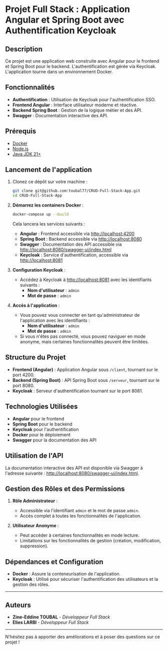 # Projet Full Stack : Application Angular et Spring Boot avec Authentification Keycloak

## Description

Ce projet est une application web construite avec Angular pour le frontend et Spring Boot pour le backend. L'authentification est gérée via Keycloak. L'application tourne dans un environnement Docker.

## Fonctionnalités

- **Authentification** : Utilisation de Keycloak pour l'authentification SSO.
- **Frontend Angular** : Interface utilisateur moderne et réactive.
- **Backend Spring Boot** : Gestion de la logique métier et des API.
- **Swagger** : Documentation interactive des API.

## Prérequis

- [Docker](https://www.docker.com/)
- [Node.js](https://nodejs.org/)
- [Java JDK 21+](https://www.oracle.com/java/technologies/javase-jdk21-downloads.html)

## Lancement de l'application

1. Clonez ce dépôt sur votre machine :

   ```bash
   git clone git@github.com:toubal77/CRUD-Full-Stack-App.git
   cd CRUD-Full-Stack-App
   ```

2. **Démarrez les containers Docker** :

   ```bash
   docker-compose up --build
   ```

   Cela lancera les services suivants :

   - **Angular** : Frontend accessible via [http://localhost:4200](http://localhost:4200)
   - **Spring Boot** : Backend accessible via [http://localhost:8080](http://localhost:8080)
   - **Swagger** : Documentation des API accessible via [http://localhost:8080/swagger-ui/index.html](http://localhost:8080/swagger-ui/index.html)
   - **Keycloak** : Service d'authentification, accessible via [http://localhost:8081](http://localhost:8081)

3. **Configuration Keycloak** :

   - Accédez à Keycloak à [http://localhost:8081](http://localhost:8081) avec les identifiants suivants :
     - **Nom d'utilisateur** : `admin`
     - **Mot de passe** : `admin`

4. **Accès à l'application** :
   - Vous pouvez vous connecter en tant qu'administrateur de l'application avec les identifiants :
     - **Nom d'utilisateur** : `admin`
     - **Mot de passe** : `admin`
   - Si vous n'êtes pas connecté, vous pouvez naviguer en mode anonyme, mais certaines fonctionnalités peuvent être limitées.

## Structure du Projet

- **Frontend (Angular)** : Application Angular sous `/client`, tournant sur le port 4200.
- **Backend (Spring Boot)** : API Spring Boot sous `/serveur`, tournant sur le port 8080.
- **Keycloak** : Serveur d'authentification tournant sur le port 8081.

## Technologies Utilisées

- **Angular** pour le frontend
- **Spring Boot** pour le backend
- **Keycloak** pour l'authentification
- **Docker** pour le déploiement
- **Swagger** pour la documentation des API

## Utilisation de l'API

La documentation interactive des API est disponible via Swagger à l'adresse suivante : [http://localhost:8080/swagger-ui/index.html](http://localhost:8080/swagger-ui/index.html).

## Gestion des Rôles et des Permissions

1. **Rôle Administrateur** :

   - Accessible via l'identifiant `admin` et le mot de passe `admin`.
   - Accès complet à toutes les fonctionnalités de l'application.

2. **Utilisateur Anonyme** :
   - Peut accéder à certaines fonctionnalités en mode lecture.
   - Limitations sur les fonctionnalités de gestion (création, modification, suppression).

## Dépendances et Configuration

- **Docker** : Assure la conteneurisation de l'application.
- **Keycloak** : Utilisé pour sécuriser l'authentification des utilisateurs et la gestion des rôles.

---

## Auteurs

- **Zine-Eddine TOUBAL** - _Développeur Full Stack_
- **Elies LARBI** - _Développeur Full Stack_

---

N'hésitez pas à apporter des améliorations et à poser des questions sur ce projet !

